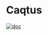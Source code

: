# Caqtus

[![doc](https://readthedocs.org/projects/docs/badge/?version=latest)](https://caqtus.readthedocs.io)
